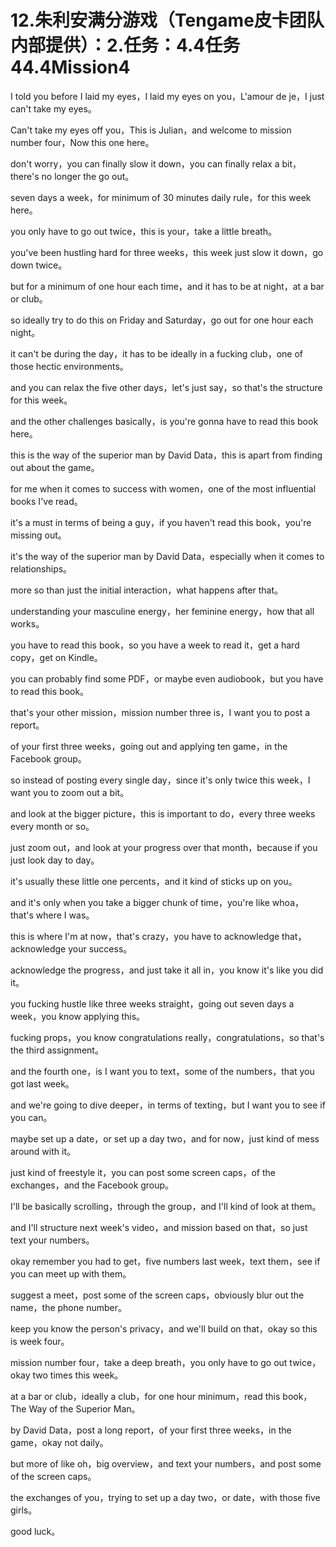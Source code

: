 # 12.朱利安满分游戏（Tengame皮卡团队内部提供）：2.任务：4.4任务44.4Mission4

I told you before I laid my eyes，I laid my eyes on you，L'amour de je，I just can't take my eyes。

Can't take my eyes off you，This is Julian，and welcome to mission number four，Now this one here。

don't worry，you can finally slow it down，you can finally relax a bit，there's no longer the go out。

seven days a week，for minimum of 30 minutes daily rule，for this week here。

you only have to go out twice，this is your，take a little breath。

you've been hustling hard for three weeks，this week just slow it down，go down twice。

but for a minimum of one hour each time，and it has to be at night，at a bar or club。

so ideally try to do this on Friday and Saturday，go out for one hour each night。

it can't be during the day，it has to be ideally in a fucking club，one of those hectic environments。

and you can relax the five other days，let's just say，so that's the structure for this week。

and the other challenges basically，is you're gonna have to read this book here。

this is the way of the superior man by David Data，this is apart from finding out about the game。

for me when it comes to success with women，one of the most influential books I've read。

it's a must in terms of being a guy，if you haven't read this book，you're missing out。

it's the way of the superior man by David Data，especially when it comes to relationships。

more so than just the initial interaction，what happens after that。

understanding your masculine energy，her feminine energy，how that all works。

you have to read this book，so you have a week to read it，get a hard copy，get on Kindle。

you can probably find some PDF，or maybe even audiobook，but you have to read this book。

that's your other mission，mission number three is，I want you to post a report。

of your first three weeks，going out and applying ten game，in the Facebook group。

so instead of posting every single day，since it's only twice this week，I want you to zoom out a bit。

and look at the bigger picture，this is important to do，every three weeks every month or so。

just zoom out，and look at your progress over that month，because if you just look day to day。

it's usually these little one percents，and it kind of sticks up on you。

and it's only when you take a bigger chunk of time，you're like whoa，that's where I was。

this is where I'm at now，that's crazy，you have to acknowledge that，acknowledge your success。

acknowledge the progress，and just take it all in，you know it's like you did it。

you fucking hustle like three weeks straight，going out seven days a week，you know applying this。

fucking props，you know congratulations really，congratulations，so that's the third assignment。

and the fourth one，is I want you to text，some of the numbers，that you got last week。

and we're going to dive deeper，in terms of texting，but I want you to see if you can。

maybe set up a date，or set up a day two，and for now，just kind of mess around with it。

just kind of freestyle it，you can post some screen caps，of the exchanges，and the Facebook group。

I'll be basically scrolling，through the group，and I'll kind of look at them。

and I'll structure next week's video，and mission based on that，so just text your numbers。

okay remember you had to get，five numbers last week，text them，see if you can meet up with them。

suggest a meet，post some of the screen caps，obviously blur out the name，the phone number。

keep you know the person's privacy，and we'll build on that，okay so this is week four。

mission number four，take a deep breath，you only have to go out twice，okay two times this week。

at a bar or club，ideally a club，for one hour minimum，read this book，The Way of the Superior Man。

by David Data，post a long report，of your first three weeks，in the game，okay not daily。

but more of like oh，big overview，and text your numbers，and post some of the screen caps。

the exchanges of you，trying to set up a day two，or date，with those five girls。

good luck。